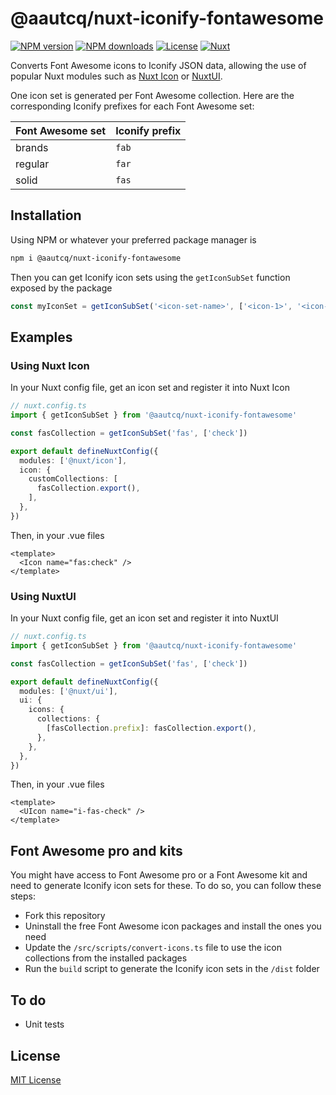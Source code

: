 # @aautcq/nuxt-iconify-fontawesome

[![NPM version][npm-version-src]][npm-version-href]
[![NPM downloads][npm-downloads-src]][npm-downloads-href]
[![License][license-src]][license-href]
[![Nuxt][nuxt-src]][nuxt-href]

Converts Font Awesome icons to Iconify JSON data, allowing the use of popular Nuxt modules such as [Nuxt Icon](https://nuxt.com/modules/icon) or [NuxtUI](https://nuxt.com/modules/ui).

One icon set is generated per Font Awesome collection. Here are the corresponding Iconify prefixes for each Font Awesome set:

| Font Awesome set | Iconify prefix |
| ---------------- | -------------- |
| brands | `fab` |
| regular | `far` |
| solid | `fas` |

## Installation

Using NPM or whatever your preferred package manager is

```bash
npm i @aautcq/nuxt-iconify-fontawesome
```

Then you can get Iconify icon sets using the `getIconSubSet` function exposed by the package

```js
const myIconSet = getIconSubSet('<icon-set-name>', ['<icon-1>', '<icon-2>'])
```

## Examples

### Using Nuxt Icon

In your Nuxt config file, get an icon set and register it into Nuxt Icon

```ts
// nuxt.config.ts
import { getIconSubSet } from '@aautcq/nuxt-iconify-fontawesome'

const fasCollection = getIconSubSet('fas', ['check'])

export default defineNuxtConfig({
  modules: ['@nuxt/icon'],
  icon: {
    customCollections: [
      fasCollection.export(),
    ],
  },
})
```

Then, in your .vue files

```vue
<template>
  <Icon name="fas:check" />
</template>
```

### Using NuxtUI

In your Nuxt config file, get an icon set and register it into NuxtUI

```ts
// nuxt.config.ts
import { getIconSubSet } from '@aautcq/nuxt-iconify-fontawesome'

const fasCollection = getIconSubSet('fas', ['check'])

export default defineNuxtConfig({
  modules: ['@nuxt/ui'],
  ui: {
    icons: {
      collections: {
        [fasCollection.prefix]: fasCollection.export(),
      },
    },
  },
})
```

Then, in your .vue files

```vue
<template>
  <UIcon name="i-fas-check" />
</template>
```

## Font Awesome pro and kits

You might have access to Font Awesome pro or a Font Awesome kit and need to generate Iconify icon sets for these. To do so, you can follow these steps:

- Fork this repository
- Uninstall the free Font Awesome icon packages and install the ones you need
- Update the `/src/scripts/convert-icons.ts` file to use the icon collections from the installed packages
- Run the `build` script to generate the Iconify icon sets in the `/dist` folder

## To do

- Unit tests

## License

[MIT License](https://github.com/aautcq/nuxt-iconify-fontawesome/blob/master/LICENSE)

<!-- Badges -->
[npm-version-src]: https://img.shields.io/npm/v/@aautcq/nuxt-iconify-fontawesome/latest.svg?style=flat&colorA=18181B&colorB=28CF8D
[npm-version-href]: https://npmjs.com/package/@aautcq/nuxt-iconify-fontawesome

[npm-downloads-src]: https://img.shields.io/npm/dm/@aautcq/nuxt-iconify-fontawesome.svg?style=flat&colorA=18181B&colorB=28CF8D
[npm-downloads-href]: https://npmjs.com/package/@aautcq/nuxt-iconify-fontawesome

[license-src]: https://img.shields.io/github/license/aautcq/nuxt-iconify-fontawesome.svg?style=flat&colorA=18181B&colorB=28CF8D
[license-href]: https://github.com/aautcq/nuxt-iconify-fontawesome/blob/master/LICENSE

[nuxt-src]: https://img.shields.io/badge/Nuxt-18181B?logo=nuxt.js
[nuxt-href]: https://nuxt.com
